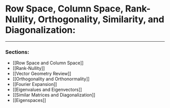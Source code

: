 # Row Space, Column Space, Rank-Nullity, Orthogonality, Similarity, and Diagonalization:

***

### Sections:

- [[Row Space and Column Space]]
- [[Rank-Nullity]]
- [[Vector Geometry Review]]
- [[Orthogonality and Orthonormality]]
- [[Fourier Expansion]]
- [[Eigenvalues and Eigenvectors]]
- [[Similar Matrices and Diagonalization]]
- [[Eigenspaces]]